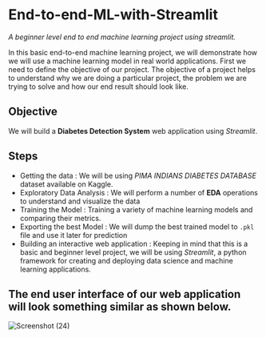 # End-to-end-ML-with-Streamlit
*A beginner level end to end machine learning project using streamlit.*

In this basic end-to-end machine learning project, we will demonstrate how we will use a machine learning model in real world applications. First we need to define the objective of our project. The objective of a project helps to understand why we are doing a particular project, the problem we are trying to solve and how our end result should look like.

## Objective 
We will build a **Diabetes Detection System** web application using *Streamlit*.

## Steps
- Getting the data : We will be using *PIMA INDIANS DIABETES DATABASE* dataset available on Kaggle.
- Exploratory Data Analysis : We will perform a number of **EDA** operations to understand and visualize the data
- Training the Model : Training a variety of machine learning models and comparing their metrics.
- Exporting the best Model : We will dump the best trained model to `.pkl` file and use it later for prediction
- Building an interactive web application : Keeping in mind that this is a basic and beginner level project, we will be using *Streamlit*, a python framework for creating and deploying data science and machine learning applications.

## The end user interface of our web application will look something similar as shown below.

![Screenshot (24)](https://user-images.githubusercontent.com/86017045/155067857-adb82cd8-c8d5-4c89-a659-1674caf8e805.png)

